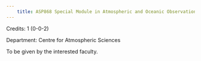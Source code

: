 ```yaml
---
    title: ASP868 Special Module in Atmospheric and Oceanic Observations (Not allowed for - Any program other than AST and ASZ)
---
```

Credits: 1 (0-0-2)

Department: Centre for Atmospheric Sciences

To be given by the interested faculty.